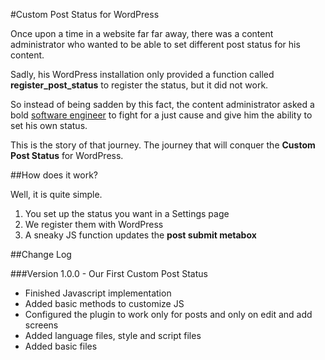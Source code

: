 #Custom Post Status for WordPress

Once upon a time in a website far far away, there was a content administrator who wanted to be able to set different post status for his content.

Sadly, his WordPress installation only provided a function called **register_post_status** to register the status, but it did not work. 

So instead of being sadden by this fact, the content administrator asked a bold [software engineer](http://pagecarbajal.com) to fight for a just cause and give him the ability to set his own status.
 
This is the story of that journey. The journey that will conquer the **Custom Post Status** for WordPress.
 

##How does it work?

Well, it is quite simple. 

1. You set up the status you want in a Settings page
2. We register them with WordPress 
3. A sneaky JS function updates the **post submit metabox**


##Change Log

###Version 1.0.0 - Our First Custom Post Status

- Finished Javascript implementation
- Added basic methods to customize JS
- Configured the plugin to work only for posts and only on edit and add screens
- Added language files, style and script files
- Added basic files